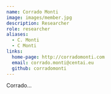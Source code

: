 ```yaml
---
name: Corrado Monti
image: images/member.jpg
description: Researcher
role: researcher
aliases:
  - C. Monti
  - C Monti
links:
  home-page: http://corradomonti.com
  email: corrado.monti@centai.eu
  github: corradomonti
---
```


Corrado...
